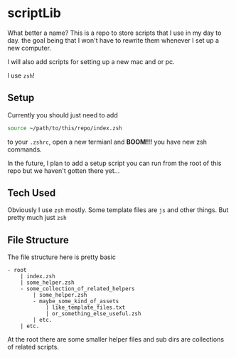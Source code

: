 # scriptLib

What better a name? This is a repo to store scripts that I use in my day to day. the goal being that I won't have to rewrite them whenever I set up a new computer.

I will also add scripts for setting up a new mac and or pc.

I use `zsh`!

## Setup

Currently you should just need to add 
```zsh
source ~/path/to/this/repo/index.zsh
```

to your `.zshrc`, open a new termianl and **BOOM!!!** you have new zsh commands.

In the future, I plan to add a setup script you can run from the root of this repo but we haven't gotten there yet...

## Tech Used
    
Obviously I use `zsh` mostly. Some template files are `js` and other things. But pretty much just `zsh`

## File Structure

The file structure here is pretty basic

```
- root
    | index.zsh
    | some_helper.zsh
    - some_collection_of_related_helpers
        | some_helper.zsh
        - maybe_some_kind_of_assets
            | like_template_files.txt
            | or_something_else_useful.zsh
        | etc.
    | etc.
```

At the root there are some smaller helper files and sub dirs are collections of related scripts.
